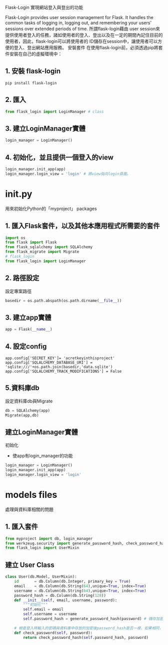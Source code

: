 Flask-Login
實現網站登入與登出的功能


Flask-Login provides user session management for Flask. It handles the common tasks of logging in, logging out, and remembering your users’ sessions over extended periods of time.
所謂flask-login藉由 user session來提供使用者登入的任務，諸如使用者的登入、登出以及在一定的期間內記住目前的使用者，因此，flask-login可以將使用者的 ID儲存在session中，讓使用者可以方便的登入、登出網站應用服務。
安裝套件
在使用flask-login前，必須透過pip將套件安裝在自己的虛擬環境中：

## 1. 安裝 flask-login
```
pip install flask-login
```

## 2. 匯入 
```python
from flask_login import LoginManager # class
```
## 3. 建立LoginManager實體
```python
login_manager = LoginManager()
```
## 4. 初始化，並且提供一個登入的view
```python
login_manager.init_app(app)
login_manager.login_view = 'login' # 將view指向login頁面。
```

# __init__.py
用來初始化Python的「myproject」 packages
## 1. 匯入Flask套件，以及其他本應用程式所需要的套件
```python
import os
from flask import Flask
from flask_sqlalchemy import SQLAlchemy
from flask_migrate import Migrate
# flask_login
from flask_login import LoginManager
```
## 2. 路徑設定
設定專案路徑
```python
basedir = os.path.abspath(os.path.dirname(__file__))
```
## 3. 建立app實體
```python
app = Flask(__name__)
```

## 4. 設定config
```
app.config['SECRET_KEY']= 'acretkeyinthisproject'
app.config['SQLALCHEMY_DATABASE_URI'] = 'sqlite:///'+os.path.join(basedir,'data.sqlite')
app.config['SQLALCHEMY_TRACK_MODIFICATIONS'] = False
```
## 5.資料庫db
設定資料庫db與Migrate
```python
db = SQLAlchemy(app)
Migrate(app,db)
```
## 建立LoginManager實體
初始化
- 使app有login_manager的功能
```python
login_manager = LoginManager()
login_manager.init_app(app)
login_manager.login_view = 'login'
```
# models files
處理與資料庫相關的問題

## 1. 匯入套件
```python
from myproject import db, login_manager
from werkzeug.security import generate_password_hash, check_password_hash
from flask_login import UserMixin
```

## 建立 User Class
```python
class User(db.Model, UserMixin):
    id       = db.Column(db.Integer, primary_key = True)
    email    = db.Column(db.String(64),unique=True, index=True)
    username = db.Column(db.String(64),unique=True, index=True)
    password_hash = db.Column(db.String(128))
    def __init__(self, email, username, password):
        """初始化"""
        self.email = email
        self.username = username
        self.password_hash = generate_password_hash(password) # 儲存加密後的密碼
    
    # 檢查登入時輸入的密碼與資料庫中存放的加密後password_hash是否一樣，如果相同，可以進入網站，反之則否。
    def check_password(self, password):
        return check_password_hash(self.password_hash, password)
```
